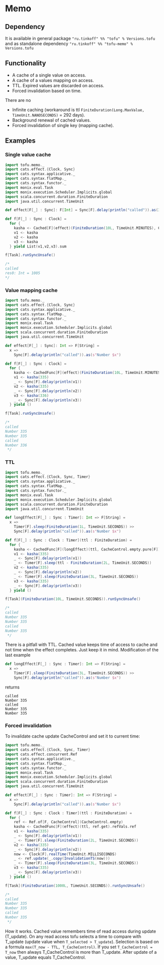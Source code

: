 # Memo

## Dependency
It is available in general package `"ru.tinkoff" %% "tofu" % Versions.tofu` and as standalone dependency `"ru.tinkoff" %% "tofu-memo" % Versions.tofu`

## Functionality
* A cache of a single value on access.
* A cache of a values mapping on access.
* TTL. Expired values are discarded on access.
* Forced invalidation based on time.

There are no
* Infinite caching (workaround is ttl `FiniteDuration(Long.MaxValue, TimeUnit.NANOSECONDS)` = 292 days).
* Background renewal of cached values.
* Forced invalidation of single key (mapping cache).

## Examples
### Single value cache
```scala
import tofu.memo._
import cats.effect.{Clock, Sync}
import cats.syntax.applicative._
import cats.syntax.flatMap._
import cats.syntax.functor._
import monix.eval.Task
import monix.execution.Scheduler.Implicits.global
import scala.concurrent.duration.FiniteDuration
import java.util.concurrent.TimeUnit

def effect[F[_] : Sync]: F[Int] = Sync[F].delay(println("called")).as(335)

def f[F[_] : Sync : Clock] =
  for {
    kasha <- Cached[F](effect)(FiniteDuration(10L, TimeUnit.MINUTES), CacheControl.empty.pure[F]).ref
    v1 <- kasha
    v2 <- kasha
    v3 <- kasha
  } yield List(v1,v2,v3).sum

f[Task].runSyncUnsafe()

/*
called
res0: Int = 1005
*/
```
### Value mapping cache
```scala
import tofu.memo._
import cats.effect.{Clock, Sync}
import cats.syntax.applicative._
import cats.syntax.flatMap._
import cats.syntax.functor._
import monix.eval.Task
import monix.execution.Scheduler.Implicits.global
import scala.concurrent.duration.FiniteDuration
import java.util.concurrent.TimeUnit

def effect[F[_] : Sync]: Int => F[String] =
  x => 
    Sync[F].delay(println("called")).as(s"Number $x")

def f[F[_] : Sync : Clock] =
  for {
    kasha <- CachedFunc[F](effect)(FiniteDuration(10L, TimeUnit.MINUTES), CacheControl.empty.pure[F]).refVals.ref
    v1 <- kasha(335)
    _ <- Sync[F].delay(println(v1))
    v2 <- kasha(335)
    _ <- Sync[F].delay(println(v2))
    v3 <- kasha(336)
    _ <- Sync[F].delay(println(v3))
  } yield ()

f[Task].runSyncUnsafe()

/*
called
Number 335
Number 335
called
Number 336
 */
```

### TTL
```scala
import tofu.memo._
import cats.effect.{Clock, Sync, Timer}
import cats.syntax.applicative._
import cats.syntax.flatMap._
import cats.syntax.functor._
import monix.eval.Task
import monix.execution.Scheduler.Implicits.global
import scala.concurrent.duration.FiniteDuration
import java.util.concurrent.TimeUnit

def longEffect[F[_] : Sync : Timer]: Int => F[String] =
  x =>
    Timer[F].sleep(FiniteDuration(1L, TimeUnit.SECONDS)) >>
    Sync[F].delay(println("called")).as(s"Number $x")

def f[F[_] : Sync : Clock : Timer](ttl : FiniteDuration) =
  for {
    kasha <- CachedFunc[F](longEffect)(ttl, CacheControl.empty.pure[F]).refVals.ref
    v1 <- kasha(335)
    _ <- Sync[F].delay(println(v1))
    _ <- Timer[F].sleep(ttl - FiniteDuration(2L, TimeUnit.SECONDS))
    v2 <- kasha(335)
    _ <- Sync[F].delay(println(v2))
    _ <- Timer[F].sleep(FiniteDuration(3L, TimeUnit.SECONDS))
    v3 <- kasha(335)
    _ <- Sync[F].delay(println(v3))
  } yield ()

f[Task](FiniteDuration(10L, TimeUnit.SECONDS)).runSyncUnsafe()

/*
called
Number 335
Number 335
called
Number 335
 */
```
There is a pitfall with TTL. Cached value keeps time of access to cache and not time when the effect completes. Just keep it in mind. Modification of the last example 
```scala
def longEffect[F[_] : Sync : Timer]: Int => F[String] =
  x =>
    Timer[F].sleep(FiniteDuration(3L, TimeUnit.SECONDS)) >>
    Sync[F].delay(println("called")).as(s"Number $x")
```
returns

```
called
Number 335
called
Number 335
Number 335
```
### Forced invalidation
To invalidate cache update CacheControl and set it to current time:
```scala
import tofu.memo._
import cats.effect.{Clock, Sync, Timer}
import cats.effect.concurrent.Ref
import cats.syntax.applicative._
import cats.syntax.flatMap._
import cats.syntax.functor._
import monix.eval.Task
import monix.execution.Scheduler.Implicits.global
import scala.concurrent.duration.FiniteDuration
import java.util.concurrent.TimeUnit

def effect[F[_] : Sync : Timer]: Int => F[String] =
  x =>
    Sync[F].delay(println("called")).as(s"Number $x")

def f[F[_] : Sync : Clock : Timer](ttl : FiniteDuration) =
  for {
    ref <- Ref.of[F, CacheControl](CacheControl.empty)
    kasha <- CachedFunc[F](effect)(ttl, ref.get).refVals.ref
    v1 <- kasha(335)
    _ <- Sync[F].delay(println(v1))
    _ <- Timer[F].sleep(FiniteDuration(2L, TimeUnit.SECONDS))
    v2 <- kasha(335)
    _ <- Sync[F].delay(println(v2))
    now <- Clock[F].realTime(TimeUnit.MILLISECONDS)
    _ <- ref.update(_.copy(InvalidationTS(now)))
    _ <- Timer[F].sleep(FiniteDuration(3L, TimeUnit.SECONDS))
    v3 <- kasha(335)
    _ <- Sync[F].delay(println(v3))
  } yield ()

f[Task](FiniteDuration(1000L, TimeUnit.SECONDS)).runSyncUnsafe()

/*
called
Number 335
Number 335
called
Number 335
 */
```
How it works. Cached value remembers time of read access during update (T_update). On any read access tofu selects a time to compare with T_update (update value when `T_selected > T_update`). Selection is based on a formula `max(T_now - TTL, T_CacheControl)`. If you set `T_CacheControl = T_now` then always T_CacheControl is more than T_update. After update of a value, T_update equals T_CacheControl.
